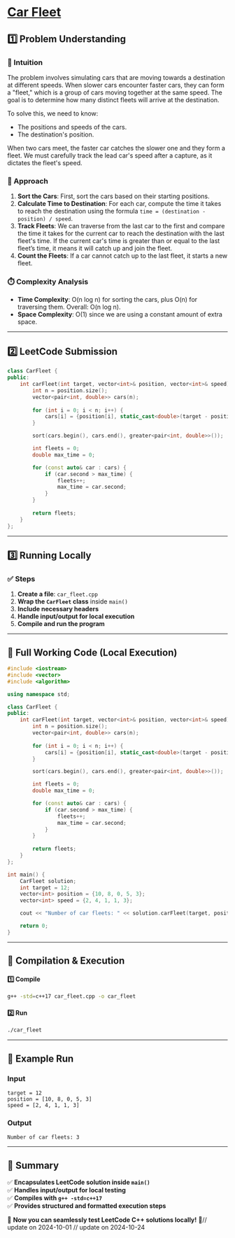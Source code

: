 # **[Car Fleet](https://leetcode.com/problems/car-fleet/description/)**  

## **1️⃣ Problem Understanding**  
### **📌 Intuition**  
The problem involves simulating cars that are moving towards a destination at different speeds. When slower cars encounter faster cars, they can form a "fleet," which is a group of cars moving together at the same speed. The goal is to determine how many distinct fleets will arrive at the destination.

To solve this, we need to know:
- The positions and speeds of the cars.
- The destination's position.

When two cars meet, the faster car catches the slower one and they form a fleet. We must carefully track the lead car's speed after a capture, as it dictates the fleet's speed.

### **🚀 Approach**  
1. **Sort the Cars**: First, sort the cars based on their starting positions.
2. **Calculate Time to Destination**: For each car, compute the time it takes to reach the destination using the formula `time = (destination - position) / speed`.
3. **Track Fleets**: We can traverse from the last car to the first and compare the time it takes for the current car to reach the destination with the last fleet's time. If the current car's time is greater than or equal to the last fleet’s time, it means it will catch up and join the fleet.
4. **Count the Fleets**: If a car cannot catch up to the last fleet, it starts a new fleet.

### **⏱️ Complexity Analysis**  
- **Time Complexity**: O(n log n) for sorting the cars, plus O(n) for traversing them. Overall: O(n log n).
- **Space Complexity**: O(1) since we are using a constant amount of extra space.

---  

## **2️⃣ LeetCode Submission**  
```cpp
class CarFleet {
public:
    int carFleet(int target, vector<int>& position, vector<int>& speed) {
        int n = position.size();
        vector<pair<int, double>> cars(n);
        
        for (int i = 0; i < n; i++) {
            cars[i] = {position[i], static_cast<double>(target - position[i]) / speed[i]};
        }

        sort(cars.begin(), cars.end(), greater<pair<int, double>>());

        int fleets = 0;
        double max_time = 0;

        for (const auto& car : cars) {
            if (car.second > max_time) {
                fleets++;
                max_time = car.second;
            }
        }
        
        return fleets;
    }
};
```  

---  

## **3️⃣ Running Locally**  
### **✅ Steps**  
1. **Create a file**: `car_fleet.cpp`  
2. **Wrap the `CarFleet` class** inside `main()`  
3. **Include necessary headers**  
4. **Handle input/output for local execution**  
5. **Compile and run the program**  

---  

## **📝 Full Working Code (Local Execution)**  
```cpp
#include <iostream>
#include <vector>
#include <algorithm>

using namespace std;

class CarFleet {
public:
    int carFleet(int target, vector<int>& position, vector<int>& speed) {
        int n = position.size();
        vector<pair<int, double>> cars(n);
        
        for (int i = 0; i < n; i++) {
            cars[i] = {position[i], static_cast<double>(target - position[i]) / speed[i]};
        }

        sort(cars.begin(), cars.end(), greater<pair<int, double>>());

        int fleets = 0;
        double max_time = 0;

        for (const auto& car : cars) {
            if (car.second > max_time) {
                fleets++;
                max_time = car.second;
            }
        }
        
        return fleets;
    }
};

int main() {
    CarFleet solution;
    int target = 12;
    vector<int> position = {10, 8, 0, 5, 3};
    vector<int> speed = {2, 4, 1, 1, 3};

    cout << "Number of car fleets: " << solution.carFleet(target, position, speed) << endl;

    return 0;
}
```  

---  

## **🔧 Compilation & Execution**  
#### **1️⃣ Compile**  
```bash
g++ -std=c++17 car_fleet.cpp -o car_fleet
```  

#### **2️⃣ Run**  
```bash
./car_fleet
```  

---  

## **🎯 Example Run**  
### **Input**  
```
target = 12
position = [10, 8, 0, 5, 3]
speed = [2, 4, 1, 1, 3]
```  
### **Output**  
```
Number of car fleets: 3
```  

---  

## **📌 Summary**  
✅ **Encapsulates LeetCode solution inside `main()`**  
✅ **Handles input/output for local testing**  
✅ **Compiles with `g++ -std=c++17`**  
✅ **Provides structured and formatted execution steps**  

🚀 **Now you can seamlessly test LeetCode C++ solutions locally!** 🚀// update on 2024-10-01
// update on 2024-10-24
